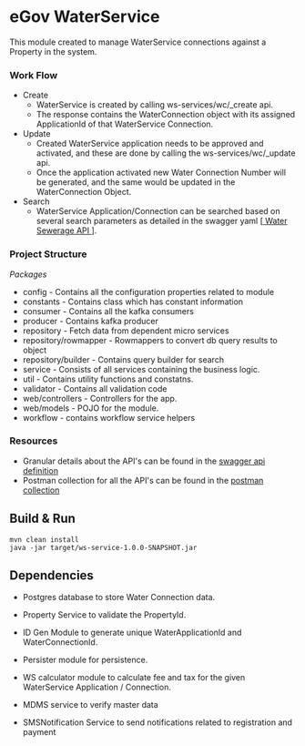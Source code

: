 

# eGov WaterService



This module created to manage WaterService connections against a Property in the system.

### Work Flow
- Create
   - WaterService is created by calling ws-services/wc/_create api.
   - The response contains the WaterConnection object with its assigned ApplicationId of that WaterService Connection.
- Update
   -  Created WaterService application needs to be approved and activated, and these are done by calling the ws-services/wc/_update api.
    - Once the application activated new Water Connection Number will be generated, and the same would be updated in the WaterConnection Object.
- Search
   -  WaterService Application/Connection  can be searched based on several search parameters as detailed in the swagger yaml [[ Water Sewerage API ](https://app.swaggerhub.com/apis/egov-foundation/Water-Sewerage-1.0/1.0.0#/free)].

### Project Structure 
*Packages*
 - config - Contains all the configuration properties related to module
 - constants - Contains class which has constant information
 - consumer - Contains all the kafka consumers
 - producer - Contains kafka producer
 - repository - Fetch data from dependent micro services
 - repository/rowmapper - Rowmappers to convert db query results to object
 - repository/builder - Contains query builder for search
 - service - Consists of all services containing the business logic.
 - util - Contains utility functions and constatns.
 - validator - Contains all validation code
 - web/controllers - Controllers for the app.
 - web/models - POJO for the module.
 - workflow - contains workflow service helpers
 

### Resources
- Granular details about the API's can be found in the [swagger api definition](https://app.swaggerhub.com/apis/egov-foundation/Water-Sewerage-1.0/1.0.0#/free)
- Postman collection for all the API's can be found in the [postman collection](#resource)


## Build & Run

    mvn clean install
    java -jar target/ws-service-1.0.0-SNAPSHOT.jar


## Dependencies

- Postgres database to store Water Connection data.

- Property Service to validate the PropertyId.

- ID Gen Module to generate unique WaterApplicationId and WaterConnectionId.

- Persister module for persistence.

- WS calculator module to calculate fee and tax for the given WaterService Application / Connection.

- MDMS service to verify master data

- SMSNotification Service to send notifications related to registration and payment
